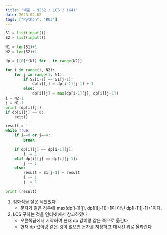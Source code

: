 ```yaml
---
title: "백준 - 9252 : LCS 2 (G4)"
date: 2023-02-02
tags: ["Python", "BOJ"]
---
```


```python
S1 = list(input())
S2 = list(input())

N1 = len(S1)+1
N2 = len(S2)+1

dp = [[0]*(N1) for _ in range(N2)]

for i in range(1, N2):
    for j in range(1, N1):
        if S2[i-1] == S1[j-1]:
            dp[i][j] = dp[i-1][j-1] + 1
        else:
            dp[i][j] = max(dp[i-1][j], dp[i][j-1])
i = N2-1
j = N1-1
print (dp[i][j])
if dp[i][j] == 0:
    exit()

result = ''
while True:
    if i==0 or j==0:
        break

    if dp[i][j] == dp[i-1][j]:
        i -= 1
    elif dp[i][j] == dp[i][j-1]:
        j -= 1
    else:
        result = S1[j-1] + result
        i -= 1
        j -= 1

print (result)
```

1. 점화식을 잘못 세웠었다
   - 문자가 같은 경우에 max(dp[i-1][j], dp[i][j-1])+1이 아닌 dp[i-1][j-1]+1이다.
2. LCS 구하는 것을 인터넷에서 참고하였다
   - 오른쪽끝에서 시작하여 현재 dp 값이랑 같은 쪽으로 옮긴다
   - 현재 dp 값이랑 같은 것이 없으면 문자를 저장하고 대각선 위로 올라간다
